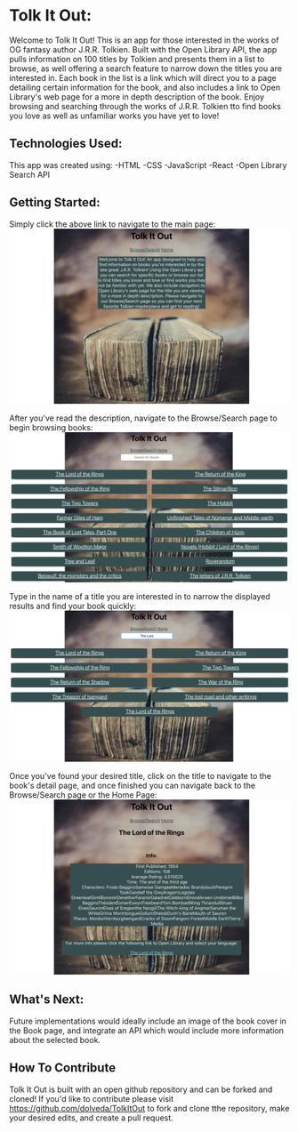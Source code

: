 # Tolk It Out:
Welcome to Tolk It Out! This is an app for those interested in the works of OG fantasy author J.R.R. Tolkien. Built with the Open Library API, the app pulls information on 100 titles by Tolkien and presents them in a list to browse, as well offering a search feature to narrow down the titles you are interested in. Each book in the list is a link which will direct you to a page detailing certain information for the book, and also includes a link to Open Library's web page for a more in depth description of the book. Enjoy browsing and searching through the works of J.R.R. Tolkien tto find books you love as well as unfamiliar works you have yet to love!

## Technologies Used: 
This app was created using:
-HTML
-CSS
-JavaScript
-React 
-Open Library Search API

## Getting Started:
Simply click the above link to navigate to the main page:
![main](/screenshots/TIO-Main.png)

After you've read the description, navigate to the Browse/Search page to begin browsing books:
![browse](/screenshots/TIO-Browse.png)

Type in the name of a title you are interested in to narrow the displayed results and find your book quickly:
![search](/screenshots/TIO-Search.png)

Once you've found your desired title, click on the title to navigate to the book's detail page, and once finished you can navigate back to the Browse/Search page or the Home Page:
![book](/screenshots/TIO-Book.png)

## What's Next:
Future implementations would ideally include an image of the book cover in the Book page, and integrate an API which would include more information about the selected book.

## How To Contribute
Tolk It Out is built with an open github repository and can be forked and cloned!  If you'd like  to contribute please visit https://github.com/dolveda/TolkItOut to fork and clone tthe repository, make your desired edits, and create a pull request.

